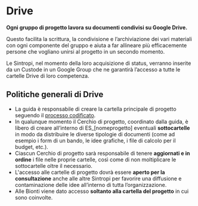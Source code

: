 # Drive

**Ogni gruppo di progetto lavora su documenti condivisi su Google Drive.**

Questo facilita la scrittura, la condivisione e l’archiviazione dei vari materiali con ogni componente del gruppo e aiuta a far allineare più efficacemente persone che vogliano unirsi al progetto in un secondo momento.&#x20;

Le Sintropi, nel momento della loro acquisizione di status, verranno inserite da un Custode in un Google Group che ne garantirà l’accesso a tutte le cartelle Drive di loro competenza.

## Politiche generali di Drive

* La guida è responsabile di creare la cartella principale di progetto seguendo il [processo codificato](../sistema-organizzativo/progetti/come-avviare-un-progetto.md).
* In qualunque momento il Cerchio di progetto, coordinato dalla guida, è libero di creare all’interno di ES\_\[nomeprogetto] eventuali **sottocartelle** in modo da distribuire le diverse tipologie di documenti (come ad esempio i form di un bando, le idee grafiche, i file di calcolo per il budget, etc.).
* Ciascun Cerchio di progetto sarà responsabile di tenere **aggiornati e in ordine** i file nelle proprie cartelle, così come di non moltiplicare le sottocartelle oltre il necessario.
* L'accesso alle cartelle di progetto dovrà essere **aperto per la consultazione** anche alle altre Sintropi per favorire una diffusione e contaminazione delle idee all’interno di tutta l’organizzazione.
* Alle Bionti viene dato accesso **soltanto alla cartella del progetto** in cui sono coinvolte.
